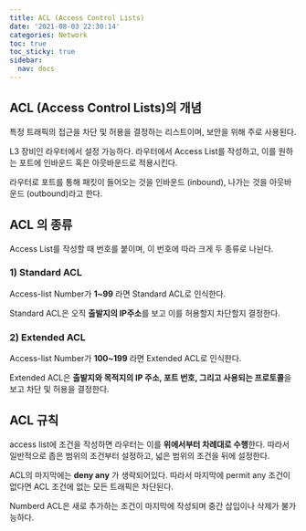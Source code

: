 ```yaml
---
title: ACL (Access Control Lists)
date: '2021-08-03 22:30:14'
categories: Network
toc: true
toc_sticky: true
sidebar:
  nav: docs
---
```


## ACL (Access Control Lists)의 개념

특정 트래픽의 접근을 차단 및 허용을 결정하는 리스트이며, 보안을 위해 주로 사용된다.

L3 장비인 라우터에서 설정 가능하다. 라우터에서 Access List를 작성하고, 이를 원하는 포트에 인바운드 혹은 아웃바운드로 적용시킨다.

라우터로 포트를 통해 패킷이 들어오는 것을 인바운드 (inbound), 나가는 것을 아웃바운드 (outbound)라고 한다.



## ACL 의 종류

Access List를 작성할 때 번호를 붙이며, 이 번호에 따라 크게 두 종류로 나뉜다.

### 1) Standard ACL

Access-list Number가 **1~99** 라면 Standard ACL로 인식한다. 

Standard ACL은 오직 **출발지의 IP주소**를 보고 이를 허용할지 차단할지 결정한다.



### 2) Extended ACL

Access-list Number가 **100~199** 라면 Extended ACL로 인식한다.

Extended ACL은 **출발지와 목적지의 IP 주소, 포트 번호, 그리고 사용되는 프로토콜**을 보고 차단 및 허용을 결정한다.



## ACL 규칙

access list에 조건을 작성하면 라우터는 이를 **위에서부터 차례대로 수행**한다. 따라서 일반적으로 좁은 범위의 조건부터 설정하고, 넓은 범위의 조건을 뒤에 설정한다. 

ACL의 마지막에는 **deny any** 가 생략되어있다. 따라서 마지막에 permit any 조건이 없다면 ACL 조건에 없는 모든 트래픽은 차단된다.

Numberd ACL은 새로 추가하는 조건이 마지막에 작성되며 중간 삽입이나 삭제가 불가능하다.